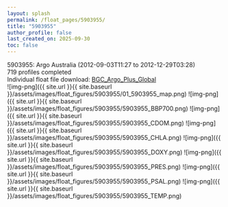 ```yaml
---
layout: splash
permalink: /float_pages/5903955/
title: "5903955"
author_profile: false
last_created_on: 2025-09-30
toc: false
---
```

 
5903955: Argo Australia (2012-09-03T11:27 to 2012-12-29T03:28)\
719 profiles completed\
Individual float file download: [BGC_Argo_Plus_Global](https://ftp.soest.hawaii.edu/bgc_argo_plus/Individual_Floats/outliers_removed/5903955_Sprof_processed.nc)\
![img-png]({{ site.url }}{{ site.baseurl }}/assets/images/float_figures/5903955/01_5903955_map.png)
![img-png]({{ site.url }}{{ site.baseurl }}/assets/images/float_figures/5903955/5903955_BBP700.png)
![img-png]({{ site.url }}{{ site.baseurl }}/assets/images/float_figures/5903955/5903955_CDOM.png)
![img-png]({{ site.url }}{{ site.baseurl }}/assets/images/float_figures/5903955/5903955_CHLA.png)
![img-png]({{ site.url }}{{ site.baseurl }}/assets/images/float_figures/5903955/5903955_DOXY.png)
![img-png]({{ site.url }}{{ site.baseurl }}/assets/images/float_figures/5903955/5903955_PRES.png)
![img-png]({{ site.url }}{{ site.baseurl }}/assets/images/float_figures/5903955/5903955_PSAL.png)
![img-png]({{ site.url }}{{ site.baseurl }}/assets/images/float_figures/5903955/5903955_TEMP.png)
